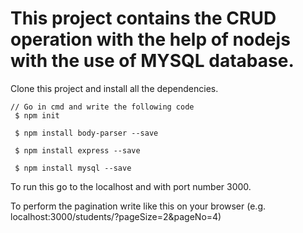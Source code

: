 
# This project contains the CRUD operation with the help of nodejs with the use of MYSQL database.
Clone this project and install all the dependencies.
```
// Go in cmd and write the following code
 $ npm init
 
 $ npm install body-parser --save
 
 $ npm install express --save
 
 $ npm install mysql --save
```
 
 To  run this go to the localhost and with port number 3000.
 
 To perform the pagination write like this on your browser (e.g. localhost:3000/students/?pageSize=2&pageNo=4)
